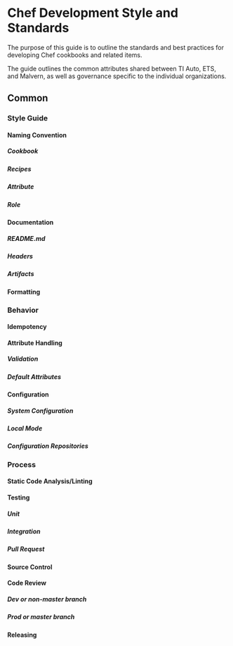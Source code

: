 # Chef Development Style and Standards
The purpose of this guide is to outline the standards and best practices for developing Chef cookbooks and related items.

The guide outlines the common attributes shared between TI Auto, ETS, and Malvern, as well as governance specific to the individual organizations.

## Common

### Style Guide

#### Naming Convention

##### Cookbook

##### Recipes

##### Attribute

##### Role

#### Documentation

##### README.md

##### Headers

##### Artifacts

#### Formatting

### Behavior

#### Idempotency

#### Attribute Handling

##### Validation

##### Default Attributes

#### Configuration

##### System Configuration

##### Local Mode

##### Configuration Repositories

### Process

#### Static Code Analysis/Linting

#### Testing

##### Unit

##### Integration

##### Pull Request

#### Source Control

#### Code Review

##### Dev or non-master branch

##### Prod or master branch

#### Releasing
